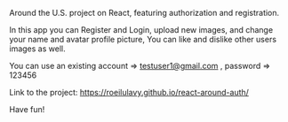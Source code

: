 Around the U.S. project on React, featuring authorization and registration.

In this app you can Register and Login, upload new images, and change your name and avatar profile picture,
You can like and dislike other users images as well.

You can use an existing account => testuser1@gmail.com , password => 123456

Link to the project: https://roeilulavy.github.io/react-around-auth/

Have fun!
